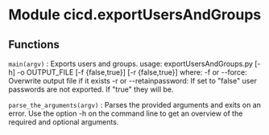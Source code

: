 Module cicd.exportUsersAndGroups
================================

Functions
---------

    
`main(argv)`
:   Exports users and groups.
    usage: exportUsersAndGroups.py [-h] -o OUTPUT_FILE [-f {false,true}]
                               [-r {false,true}]
    where:
    -f or --force: Overwrite output file if it exists
    -r or --retainpassword: If set to "false" user passwords are not exported. If "true" they will be.

    
`parse_the_arguments(argv)`
:   Parses the provided arguments and exits on an error.
    Use the option -h on the command line to get an overview of the required and optional arguments.